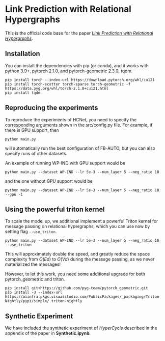 # Link Prediction with Relational Hypergraphs

This is the official code base for the paper [*Link Prediction with Relational Hypergraphs*](https://arxiv.org/abs/2402.04062).

## Installation
You can install the dependencies with pip (or conda), and it works with python 3.9+, pytorch 2.1.0, and pytorch-geometric 2.3.0, tqdm.
```
pip install torch --index-url https://download.pytorch.org/whl/cu121
pip install torch-scatter torch-sparse torch-geometric -f https://data.pyg.org/whl/torch-2.1.0+cu121.html
pip install tqdm
```

## Reproducing the experiments
To reproduce the experiments of HCNet, you need to specify the corresponding arguments shown in the src/config.py file. For example, if there is GPU support, then
```
python main.py 
```
will automatically run the best configuration of FB-AUTO, but you can also specify runs of other datasets. 

An example of running WP-IND with GPU support would be 
```
python main.py --dataset WP-IND --lr 5e-3 --num_layer 5 --neg_ratio 10 
```
and the one without GPU support would be
```
python main.py --dataset WP-IND --lr 5e-3 --num_layer 5 --neg_ratio 10 --gpu -1
```


## Using the powerful triton kernel

To scale the model up, we additional implement a powerful Triton kernel for message passing on relational hypergraphs, which you can use now by setting flag ``` --use_triton ```.
```
python main.py --dataset WP-IND --lr 5e-3 --num_layer 5 --neg_ratio 10 --use_triton
```

This will approximately double the speed, and greatly reduce the space complexity from $O(Ed)$ to $O(Vd)$ during the message passing, as we never materialized the messages! 

However, to let this work, you need some additional upgrade for both pytorch_geometric and triton.
```
pip install git+https://github.com/pyg-team/pytorch_geometric.git
pip install -U --index-url https://aiinfra.pkgs.visualstudio.com/PublicPackages/_packaging/Triton-Nightly/pypi/simple/ triton-nightly
```

## Synthetic Experiment

We have included the synthetic experiment of *HyperCycle* described in the appendix of the paper in **Synthetic.ipynb**. 
